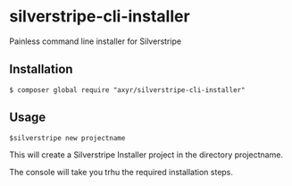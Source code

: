 # silverstripe-cli-installer
Painless command line installer for Silverstripe

## Installation
```
$ composer global require "axyr/silverstripe-cli-installer"
```

## Usage

```
$silverstripe new projectname
```
This will create a Silverstripe Installer project in the directory projectname.

The console will take you trhu the required installation steps.
